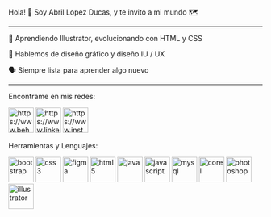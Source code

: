Hola! 🥰 Soy Abril Lopez Ducas, y te invito a mi mundo 🗺

 <hr>

🌱 Aprendiendo Illustrator, evolucionando con HTML y CSS

💬 Hablemos de diseño gráfico y diseño IU / UX

🗣 Siempre lista para aprender algo nuevo

 <hr>

Encontrame en mis redes:

<img src="https://seeklogo.com/images/B/behance-icon-logo-E2F066C7C9-seeklogo.com.png" alt="https://www.behance.net/abrillopezducas" width="50">  <img src="https://upload.wikimedia.org/wikipedia/commons/thumb/8/81/LinkedIn_icon.svg/2048px-LinkedIn_icon.svg.png" alt="https://www.linkedin.com/in/abril-lopez-ducas-a20271211/" width="50">  <img src="https://cdn3.iconfinder.com/data/icons/2018-social-media-logotypes/1000/2018_social_media_popular_app_logo_instagram-512.png" alt="https://www.instagram.com/abril.lopzducas/" width="50">

Herramientas y Lenguajes:

<img src="https://upload.wikimedia.org/wikipedia/commons/thumb/b/b2/Bootstrap_logo.svg/2560px-Bootstrap_logo.svg.png" alt="bootstrap" height="50"> <img src="https://upload.wikimedia.org/wikipedia/commons/thumb/6/62/CSS3_logo.svg/1024px-CSS3_logo.svg.png" alt="css3" height="50"> <img src="https://upload.wikimedia.org/wikipedia/commons/thumb/3/33/Figma-logo.svg/1667px-Figma-logo.svg.png" alt="figma" height="50"> <img src="https://upload.wikimedia.org/wikipedia/commons/thumb/6/61/HTML5_logo_and_wordmark.svg/200px-HTML5_logo_and_wordmark.svg.png" alt="html5" height="50"> <img src="https://cdn4.iconfinder.com/data/icons/logos-and-brands/512/181_Java_logo_logos-512.png" alt="java" height="50"> <img src="https://upload.wikimedia.org/wikipedia/commons/thumb/6/6a/JavaScript-logo.png/768px-JavaScript-logo.png" alt="javascript" height="50"> <img src="https://wiki.cifprodolfoucha.es/images/8/8e/Mysql_logo.png" alt="mysql" height="50"> <img src="https://upload.wikimedia.org/wikipedia/commons/f/f1/CorelDraw_Logo.png" alt="corel" height="50"> <img src="https://upload.wikimedia.org/wikipedia/commons/thumb/a/af/Adobe_Photoshop_CC_icon.svg/2101px-Adobe_Photoshop_CC_icon.svg.png" alt="photoshop" height="50"> <img src="https://1000marcas.net/wp-content/uploads/2021/06/Illustrator-Logo.png" alt="illustrator" height="50">
